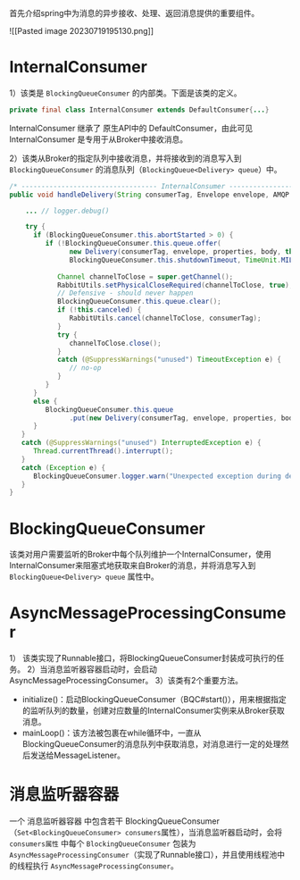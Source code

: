 
首先介绍spring中为消息的异步接收、处理、返回消息提供的重要组件。

![[Pasted image 20230719195130.png]]


# InternalConsumer

1）该类是 `BlockingQueueConsumer` 的内部类。下面是该类的定义。
```java
private final class InternalConsumer extends DefaultConsumer{...}
```
InternalConsumer 继承了 原生API中的 DefaultConsumer，由此可见 InternalConsumer 是专用于从Broker中接收消息。
 

2）该类从Broker的指定队列中接收消息，并将接收到的消息写入到 `BlockingQueueConsumer` 的消息队列（`BlockingQueue<Delivery> queue`）中。


```java
/* ---------------------------------- InternalConsumer ---------------------------------- */
public void handleDelivery(String consumerTag, Envelope envelope, AMQP.BasicProperties properties, byte[] body) {  

    ... // logger.debug()

    try {  
      if (BlockingQueueConsumer.this.abortStarted > 0) {  
         if (!BlockingQueueConsumer.this.queue.offer(  
               new Delivery(consumerTag, envelope, properties, body, this.queueName),  
               BlockingQueueConsumer.this.shutdownTimeout, TimeUnit.MILLISECONDS)) {  
  
            Channel channelToClose = super.getChannel();  
            RabbitUtils.setPhysicalCloseRequired(channelToClose, true);  
            // Defensive - should never happen  
            BlockingQueueConsumer.this.queue.clear();  
            if (!this.canceled) {  
               RabbitUtils.cancel(channelToClose, consumerTag);  
            }  
            try {  
               channelToClose.close();  
            }  
            catch (@SuppressWarnings("unused") TimeoutException e) {  
               // no-op  
            }  
         }  
      }  
      else {  
         BlockingQueueConsumer.this.queue  
               .put(new Delivery(consumerTag, envelope, properties, body, this.queueName));  
      }  
   }  
   catch (@SuppressWarnings("unused") InterruptedException e) {  
      Thread.currentThread().interrupt();  
   }  
   catch (Exception e) {  
      BlockingQueueConsumer.logger.warn("Unexpected exception during delivery", e);  
   }  
}
```

# BlockingQueueConsumer

该类对用户需要监听的Broker中每个队列维护一个InternalConsumer，使用InternalConsumer来阻塞式地获取来自Broker的消息，并将消息写入到 `BlockingQueue<Delivery> queue` 属性中。


# AsyncMessageProcessingConsumer

1） 该类实现了Runnable接口，将BlockingQueueConsumer封装成可执行的任务。
2）当消息监听器容器启动时，会启动AsyncMessageProcessingConsumer。
3）该类有2个重要方法。
- initialize()：启动BlockingQueueConsumer（BQC#start()），用来根据指定的监听队列的数量，创建对应数量的InternalConsumer实例来从Broker获取消息。
- mainLoop()：该方法被包裹在while循环中，一直从BlockingQueueConsumer的消息队列中获取消息，对消息进行一定的处理然后发送给MessageListener。

# 消息监听器容器

一个 消息监听器容器 中包含若干 BlockingQueueConsumer（`Set<BlockingQueueConsumer> consumers`属性），当消息监听器启动时，会将 `consumers属性` 中每个 `BlockingQueueConsumer` 包装为 `AsyncMessageProcessingConsumer`（实现了Runnable接口），并且使用线程池中的线程执行 `AsyncMessageProcessingConsumer`。